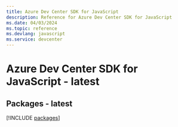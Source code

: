 ```yaml
---
title: Azure Dev Center SDK for JavaScript
description: Reference for Azure Dev Center SDK for JavaScript
ms.date: 04/03/2024
ms.topic: reference
ms.devlang: javascript
ms.service: devcenter
---
```

# Azure Dev Center SDK for JavaScript - latest
## Packages - latest
[!INCLUDE [packages](dev-center-index.md)]